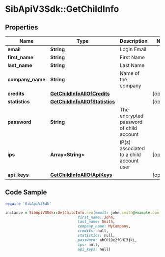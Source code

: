 # SibApiV3Sdk::GetChildInfo

## Properties

Name | Type | Description | Notes
------------ | ------------- | ------------- | -------------
**email** | **String** | Login Email | 
**first_name** | **String** | First Name | 
**last_name** | **String** | Last Name | 
**company_name** | **String** | Name of the company | 
**credits** | [**GetChildInfoAllOfCredits**](GetChildInfoAllOfCredits.md) |  | [optional] 
**statistics** | [**GetChildInfoAllOfStatistics**](GetChildInfoAllOfStatistics.md) |  | [optional] 
**password** | **String** | The encrypted password of child account | 
**ips** | **Array&lt;String&gt;** | IP(s) associated to a child account user | [optional] 
**api_keys** | [**GetChildInfoAllOfApiKeys**](GetChildInfoAllOfApiKeys.md) |  | [optional] 

## Code Sample

```ruby
require 'SibApiV3Sdk'

instance = SibApiV3Sdk::GetChildInfo.new(email: john.smith@example.com,
                                 first_name: John,
                                 last_name: Smith,
                                 company_name: MyCompany,
                                 credits: null,
                                 statistics: null,
                                 password: abC01De2fGHI3jkL,
                                 ips: null,
                                 api_keys: null)
```


